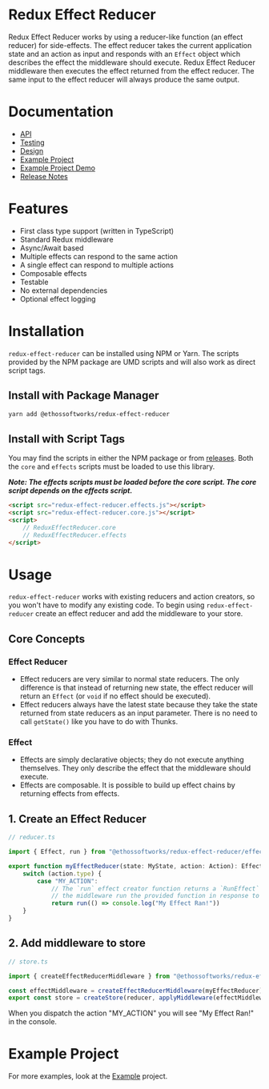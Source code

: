 # Redux Effect Reducer

Redux Effect Reducer works by using a reducer-like function (an effect reducer) for side-effects. The effect reducer takes the current application state and an action as input and responds with an `Effect` object which describes the effect the middleware should execute. Redux Effect Reducer middleware then executes the effect returned from the effect reducer. The same input to the effect reducer will always produce the same output.

# Documentation
- [API](docs/api.md)
- [Testing](docs/testing.md)
- [Design](docs/design.md)
- [Example Project](example/)
- [Example Project Demo](https://ethossoftworks.github.io/redux-effect-reducer/example/index.html)
- [Release Notes](docs/release-notes.md)

# Features
- First class type support (written in TypeScript)
- Standard Redux middleware
- Async/Await based
- Multiple effects can respond to the same action
- A single effect can respond to multiple actions
- Composable effects
- Testable
- No external dependencies
- Optional effect logging

# Installation
`redux-effect-reducer` can be installed using NPM or Yarn. The scripts provided by the NPM package are UMD scripts and will also work as direct script tags.

## Install with Package Manager
```bash
yarn add @ethossoftworks/redux-effect-reducer
```

## Install with Script Tags
You may find the scripts in either the NPM package or from [releases](https://github.com/ethossoftworks/redux-effect-reducer/releases).
Both the `core`  and `effects` scripts must be loaded to use this library.

***Note: The effects scripts must be loaded before the core script. The core script depends on the effects script.***
```html
<script src="redux-effect-reducer.effects.js"></script>
<script src="redux-effect-reducer.core.js"></script>
<script>
    // ReduxEffectReducer.core
    // ReduxEffectReducer.effects
</script>
```
# Usage
`redux-effect-reducer` works with existing reducers and action creators, so you won't have to modify any existing code. To begin using `redux-effect-reducer` create an effect reducer and add the middleware to your store.

## Core Concepts
### Effect Reducer
* Effect reducers are very similar to normal state reducers. The only difference is that instead of returning new state, the effect reducer will return an `Effect` (or `void` if no effect should be executed).
* Effect reducers always have the latest state because they take the state returned from state reducers as an input parameter. There is no need to call `getState()` like you have to do with Thunks.

### Effect
* Effects are simply declarative objects; they do not execute anything themselves. They only describe the effect that the middleware should execute.
* Effects are composable. It is possible to build up effect chains by returning effects from effects.


## 1. Create an Effect Reducer
```typescript
// reducer.ts

import { Effect, run } from "@ethossoftworks/redux-effect-reducer/effects"

export function myEffectReducer(state: MyState, action: Action): Effect | void {
    switch (action.type) {
        case "MY_ACTION":
            // The `run` effect creator function returns a `RunEffect` and tells
            // the middleware run the provided function in response to an action
            return run(() => console.log("My Effect Ran!"))
    }
}

```
## 2. Add middleware to store
```typescript
// store.ts

import { createEffectReducerMiddleware } from "@ethossoftworks/redux-effect-reducer"

const effectMiddleware = createEffectReducerMiddleware(myEffectReducer)
export const store = createStore(reducer, applyMiddleware(effectMiddleware))
```
When you dispatch the action "MY_ACTION" you will see "My Effect Ran!" in the console.

# Example Project
For more examples, look at the [Example](example/) project.
